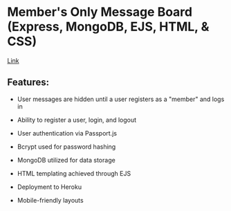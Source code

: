 # Member's Only Message Board (Express, MongoDB, EJS, HTML, & CSS)

[Link]()

## Features:

* User messages are hidden until a user registers as a "member" and logs in

* Ability to register a user, login, and logout 

* User authentication via Passport.js

* Bcrypt used for password hashing

* MongoDB utilized for data storage

* HTML templating achieved through EJS

* Deployment to Heroku

* Mobile-friendly layouts